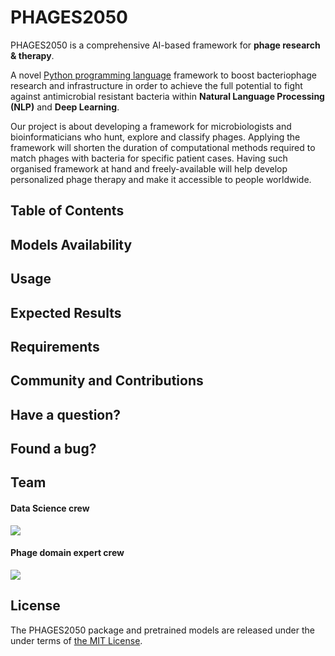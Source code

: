 # PHAGES2050
PHAGES2050 is a comprehensive AI-based framework for **phage research & therapy**.

A novel [Python programming language](https://python.org) framework to boost bacteriophage research and infrastructure in order to achieve the full potential to fight against antimicrobial resistant bacteria within **Natural Language Processing (NLP)** and **Deep Learning**.

Our project is about developing a framework for microbiologists and bioinformaticians who hunt, explore and classify phages. Applying the framework will shorten the duration of computational methods required to match phages with bacteria for specific patient cases. Having such organised framework at hand and freely-available will help develop personalized phage therapy and make it accessible to people worldwide.

## Table of Contents

## Models Availability

## Usage

## Expected Results

## Requirements

## Community and Contributions

## Have a question?

## Found a bug?

## Team

#### Data Science crew
![](http://tynecki.pl/phages2050-datascience-team-v2.png)

#### Phage domain expert crew
![](http://tynecki.pl/phages2050-phage-expert-team-v2.png)

## License

The PHAGES2050 package and pretrained models are released under the under terms of [the MIT License](https://github.com/ptynecki/PHAGES2050/blob/master/LICENSE).
